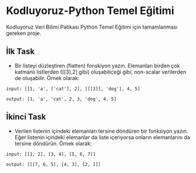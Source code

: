 # Kodluyoruz-Python Temel Eğitimi
Kodluyoruz Veri Bilimi Patikası Python Temel Eğitimi için tamamlanması gereken proje.

## İlk Task
* Bir listeyi düzleştiren (flatten) fonskiyon yazın. Elemanları birden çok katmanlı listlerden ([[3],2] gibi) oluşabiliceği gibi, non-scalar verilerden de oluşabilir. Örnek olarak:

```
input: [[1, 'a', ['cat'], 2], [[[3]], 'dog'], 4, 5]

output: [1, 'a', 'cat', 2, 3, 'dog', 4, 5]
```
## İkinci Task
* Verilen listenin içindeki elemanları tersine döndüren bir fonksiyon yazın. Eğer listenin içindeki elemanlar da liste içeriyorsa onların elemanlarını da tersine döndürün. Örnek olarak:

```
input: [[1, 2], [3, 4], [5, 6, 7]]

output: [[[7, 6, 5], [4, 3], [2, 1]]
```
